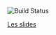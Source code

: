 ![Build Status](https://gitlab.com/barmic/tah-cassandra/badges/master/build.svg)

[Les slides](https://barmic.gitlab.io/tah-cassandra/)
